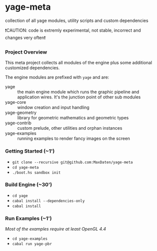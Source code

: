 yage-meta
=========

collection of all yage modules, utility scripts and custom dependencies

:exclamation:CAUTION: code is extremly experimental, not stable, incorrect and changes very often:exclamation:

### Project Overview

This meta project collects all modules of the engine plus some additional customized dependencies.

The engine modules are prefixed with `yage` and are:
<dl>
  <dt>yage</dt>
  <dd>the main engine module which runs the graphic pipeline and application wires. It's the junction point of other sub modules</dd>
  <dt>yage-core</dt>
  <dd>window creation and input handling</dd>
  <dt>yage-geometry</dt>
  <dd>library for geometric mathematics and geometric types</dd>
  <dt>yage-contrib</dt>
  <dd>custom prelude, other utilities and orphan instances</dd>
  <dt>yage-examples</dt>
  <dd>running examples to render fancy images on the screen</dd>
</dl>


### Getting Started (~1')

* `git clone --recursive git@github.com:MaxDaten/yage-meta`
* `cd yage-meta`
* `./boot.hs sandbox init`

### Build Engine (~30')

* `cd yage`
* `cabal install --dependencies-only`
* `cabal install`

### Run Examples (~1')

_Most of the examples require at least OpenGL 4.4_

* `cd yage-examples`
* `cabal run yage-pbr`

